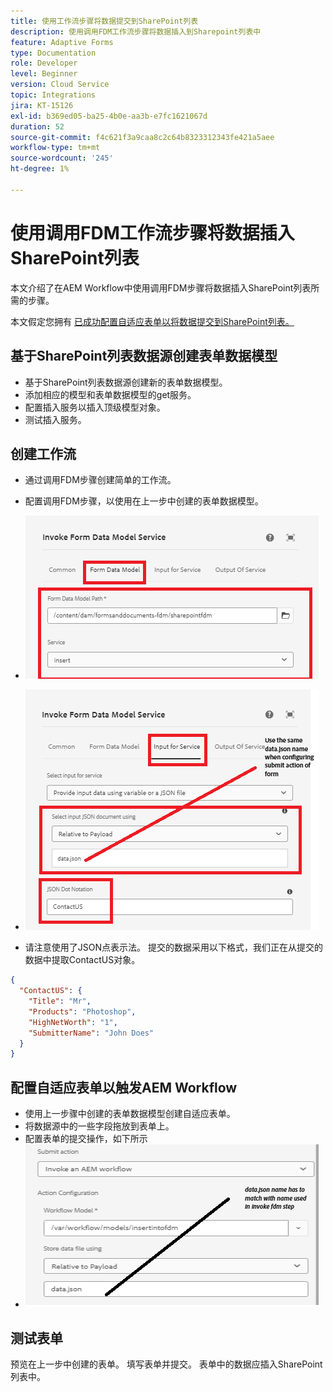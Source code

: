 ```yaml
---
title: 使用工作流步骤将数据提交到SharePoint列表
description: 使用调用FDM工作流步骤将数据插入到Sharepoint列表中
feature: Adaptive Forms
type: Documentation
role: Developer
level: Beginner
version: Cloud Service
topic: Integrations
jira: KT-15126
exl-id: b369ed05-ba25-4b0e-aa3b-e7fc1621067d
duration: 52
source-git-commit: f4c621f3a9caa8c2c64b8323312343fe421a5aee
workflow-type: tm+mt
source-wordcount: '245'
ht-degree: 1%

---
```


# 使用调用FDM工作流步骤将数据插入SharePoint列表


本文介绍了在AEM Workflow中使用调用FDM步骤将数据插入SharePoint列表所需的步骤。

本文假定您拥有 [已成功配置自适应表单以将数据提交到SharePoint列表。](https://experienceleague.adobe.com/docs/experience-manager-cloud-service/content/forms/adaptive-forms-authoring/authoring-adaptive-forms-core-components/create-an-adaptive-form-on-forms-cs/configure-submit-actions-core-components.html?lang=en#connect-af-sharepoint-list)


## 基于SharePoint列表数据源创建表单数据模型

* 基于SharePoint列表数据源创建新的表单数据模型。
* 添加相应的模型和表单数据模型的get服务。
* 配置插入服务以插入顶级模型对象。
* 测试插入服务。


## 创建工作流

* 通过调用FDM步骤创建简单的工作流。
* 配置调用FDM步骤，以使用在上一步中创建的表单数据模型。
* ![关联 — fdm](assets/fdm-insert-1.png)

* ![映射输入参数](assets/fdm-insert-2.png)
* 请注意使用了JSON点表示法。 提交的数据采用以下格式，我们正在从提交的数据中提取ContactUS对象。

```json
{
  "ContactUS": {
    "Title": "Mr",
    "Products": "Photoshop",
    "HighNetWorth": "1",
    "SubmitterName": "John Does"
  }
}
```



## 配置自适应表单以触发AEM Workflow

* 使用上一步骤中创建的表单数据模型创建自适应表单。
* 将数据源中的一些字段拖放到表单上。
* 配置表单的提交操作，如下所示
* ![提交操作](assets/configure-af.png)



## 测试表单

预览在上一步中创建的表单。 填写表单并提交。 表单中的数据应插入SharePoint列表中。
